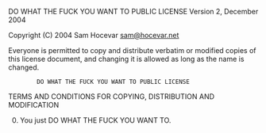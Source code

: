 DO WHAT THE FUCK YOU WANT TO PUBLIC LICENSE
                    Version 2, December 2004
                    
 Copyright (C) 2004 Sam Hocevar <sam@hocevar.net>
 
 Everyone is permitted to copy and distribute verbatim or modified
 copies of this license document, and changing it is allowed as long
 as the name is changed.
 
            DO WHAT THE FUCK YOU WANT TO PUBLIC LICENSE
  TERMS AND CONDITIONS FOR COPYING, DISTRIBUTION AND MODIFICATION
  
  0. You just DO WHAT THE FUCK YOU WANT TO.
